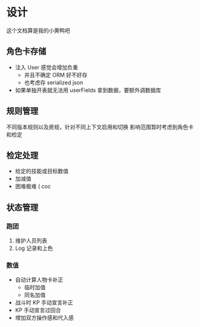# 设计

这个文档算是我的小黄鸭吧

## 角色卡存储

- 注入 User 感觉会增加负重
  - 并且不确定 ORM 好不好存
  - 也考虑存 serialized json
- 如果单独开表就无法用 userFields 拿到数据，要额外调数据库

## 规则管理

不同版本规则以及房规，针对不同上下文启用和切换
影响范围暂时考虑到角色卡和检定

## 检定处理

- 给定的技能或目标数值
- 加减值
- 困难极难 ( coc

## 状态管理

### 跑团

1. 维护人员列表
2. Log 记录和上色

### 数值

- 自动计算人物卡补正
  - 临时加值
  - 同名加值
- 战斗时 KP 手动宣言补正
- KP 手动宣言过回合
- 增加双方操作感和代入感
